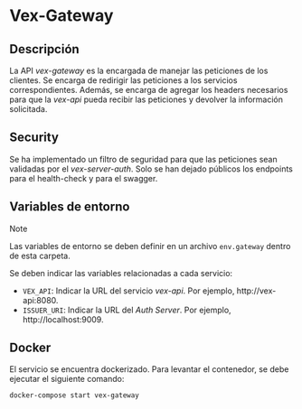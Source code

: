 # Vex-Gateway

## Descripción

La API _vex-gateway_ es la encargada de manejar las peticiones de los clientes. 
Se encarga de redirigir las peticiones a los servicios correspondientes. 
Además, se encarga de agregar los headers necesarios para que la _vex-api_ 
pueda recibir las peticiones y devolver la información solicitada.

## Security

Se ha implementado un filtro de seguridad para que las peticiones sean validadas 
por el _vex-server-auth_. Solo se han dejado públicos los endpoints para el health-check
y para el swagger.

## Variables de entorno

> [!NOTE]
> Las variables de entorno se deben definir en un archivo `env.gateway` dentro de esta carpeta.

Se deben indicar las variables relacionadas a cada servicio:
- `VEX_API`: Indicar la URL del servicio _vex-api_. Por ejemplo, http://vex-api:8080.
- `ISSUER_URI`: Indicar la URL del _Auth Server_. Por ejemplo, http://localhost:9009.

## Docker
El servicio se encuentra dockerizado. Para levantar el contenedor, se debe ejecutar el siguiente comando:

```bash
docker-compose start vex-gateway
```


